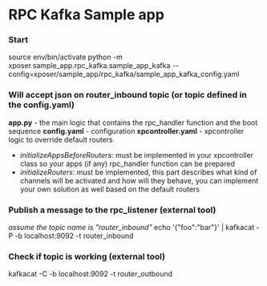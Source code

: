 # RPC Kafka Sample app

### Start

source env/bin/activate
python -m xposer.sample_app.rpc_kafka.sample_app_kafka --config=xposer/sample_app/rpc_kafka/sample_app_kafka_config.yaml

### Will accept json on router_inbound topic (or topic defined in the config.yaml)

**app.py** - the main logic that contains the rpc_handler function and the boot sequence
**config.yaml** - configuration
**xpcontroller.yaml** - xpcontroller logic to override default routers

* _initializeAppsBeforeRouters_: must be implemented in your xpcontroller class so your apps (if any) rpc_handler
  function can
  be prepared
* _initializeRouters_: must be implemented, this part describes what kind of channels will be activated and how will
  they behave, you can implement your own solution as well based on the default routers

### Publish a message to the rpc_listener (external tool)

_assume the topic name is "router_inbound"_
echo '{"foo":"bar"}' | kafkacat -P -b localhost:9092 -t router_inbound

### Check if topic is working (external tool)

kafkacat -C -b localhost:9092 -t router_outbound